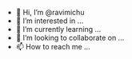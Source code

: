 - 👋 Hi, I’m @ravimichu
- 👀 I’m interested in ...
- 🌱 I’m currently learning ...
- 💞️ I’m looking to collaborate on ...
- 📫 How to reach me ...

<!---
ravimichu/ravimichu is a ✨ special ✨ repository because its `README.md` (this file) appears on your GitHub profile.
You can click the Preview link to take a look at your changes.
--->
